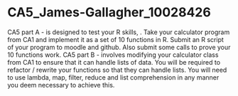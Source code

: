 # CA5_James-Gallagher_10028426
CA5 part A - is designed to test your R skills, . Take your calculator program from CA1 and implement it as a set of 10 functions in R. Submit an R script of your program to moodle and github. Also submit some calls to prove your 10 functions work. CA5 part B - involves modifying your calculator class from CA1 to ensure that it can handle lists of data. You will be required to refactor / rewrite your functions so that they can handle lists. You will need to use lambda, map, filter, reduce and list comprehension in any manner you deem necessary to achieve this.
